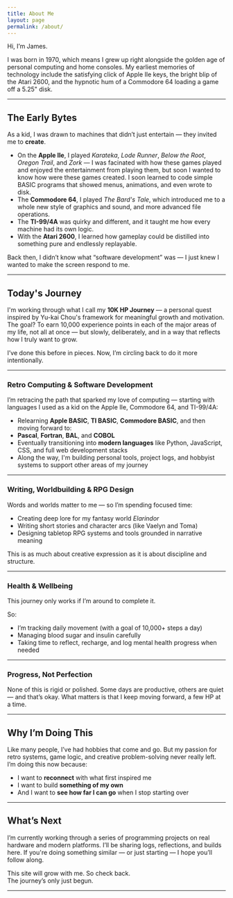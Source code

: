 ```yaml
---
title: About Me
layout: page
permalink: /about/
---
```


Hi, I’m James.

I was born in 1970, which means I grew up right alongside the golden age of personal computing and home consoles. My earliest memories of technology include the satisfying click of Apple IIe keys, the bright blip of the Atari 2600, and the hypnotic hum of a Commodore 64 loading a game off a 5.25" disk.

---

## The Early Bytes

As a kid, I was drawn to machines that didn’t just entertain — they invited me to **create**.  
- On the **Apple IIe**, I played *Karateka*, *Lode Runner*, *Below the Root*, *Oregon Trail*, and *Zork* — I was facinated with how these games played and enjoyed the entertainment from playing them, but soon I wanted to know how were these games created. I soon learned to code simple BASIC programs that showed menus, animations, and even wrote to disk.
- The **Commodore 64**, I played *The Bard's Tale*, which introduced me to a whole new style of graphics and sound, and more advanced file operations.
- The **TI-99/4A** was quirky and different, and it taught me how every machine had its own logic.
- With the **Atari 2600**, I learned how gameplay could be distilled into something pure and endlessly replayable.

Back then, I didn’t know what “software development” was — I just knew I wanted to make the screen respond to me.

---

## Today's Journey

I'm working through what I call my **10K HP Journey** — a personal quest inspired by Yu-kai Chou's framework for meaningful growth and motivation. The goal? To earn 10,000 experience points in each of the major areas of my life, not all at once — but slowly, deliberately, and in a way that reflects how I truly want to grow.

I’ve done this before in pieces. Now, I’m circling back to do it more intentionally.

---

### Retro Computing & Software Development

I’m retracing the path that sparked my love of computing — starting with languages I used as a kid on the Apple IIe, Commodore 64, and TI-99/4A:
- Relearning **Apple BASIC**, **TI BASIC**, **Commodore BASIC**, and then moving forward to:
- **Pascal**, **Fortran**, **BAL**, and **COBOL**
- Eventually transitioning into **modern languages** like Python, JavaScript, CSS, and full web development stacks
- Along the way, I'm building personal tools, project logs, and hobbyist systems to support other areas of my journey

---

### Writing, Worldbuilding & RPG Design

Words and worlds matter to me — so I’m spending focused time:
- Creating deep lore for my fantasy world *Elarindor*
- Writing short stories and character arcs (like Vaelyn and Toma)
- Designing tabletop RPG systems and tools grounded in narrative meaning

This is as much about creative expression as it is about discipline and structure.

---

### Health & Wellbeing

This journey only works if I’m around to complete it.

So:
- I’m tracking daily movement (with a goal of 10,000+ steps a day)
- Managing blood sugar and insulin carefully
- Taking time to reflect, recharge, and log mental health progress when needed

---

### Progress, Not Perfection

None of this is rigid or polished. Some days are productive, others are quiet — and that’s okay. What matters is that I keep moving forward, a few HP at a time.

---

## Why I’m Doing This

Like many people, I’ve had hobbies that come and go. But my passion for retro systems, game logic, and creative problem-solving never really left. I’m doing this now because:
- I want to **reconnect** with what first inspired me
- I want to build **something of my own**
- And I want to **see how far I can go** when I stop starting over

---

## What’s Next

I’m currently working through a series of programming projects on real hardware and modern platforms. I’ll be sharing logs, reflections, and builds here. If you're doing something similar — or just starting — I hope you’ll follow along.

This site will grow with me. So check back.  
The journey’s only just begun.

---

